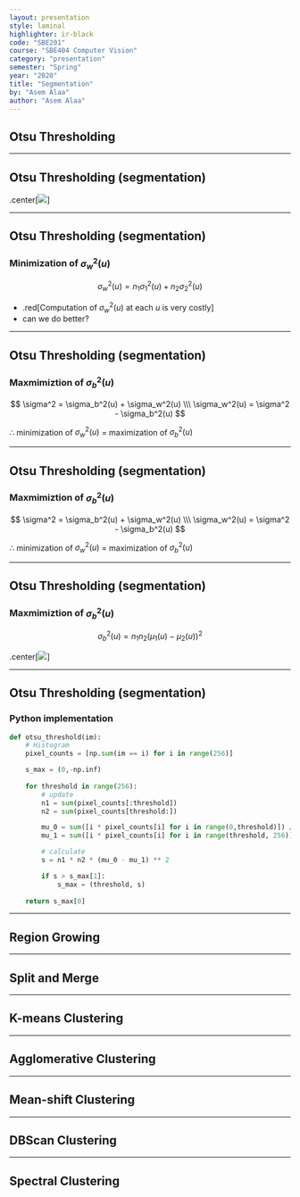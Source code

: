 ```yaml
---
layout: presentation
style: laminal
highlighter: ir-black
code: "SBE201"
course: "SBE404 Computer Vision"
category: "presentation"
semester: "Spring"
year: "2020"
title: "Segmentation"
by: "Asem Alaa"
author: "Asem Alaa"
---
```


## Otsu Thresholding

---
## Otsu Thresholding (segmentation)

.center[![](/2019/cv/images/Otsu's_Method_Visualization.gif)]


---
## Otsu Thresholding (segmentation)
### Minimization of $\sigma_w^2(u)$

$$ \sigma_w^2(u) =  n_1 \sigma_1^2(u)  + n_2 \sigma_2^2(u)  $$

* .red[Computation of $\sigma_w^2(u)$ at each $u$ is very costly]
* can we do better?

---
## Otsu Thresholding (segmentation)
### Maxmimiztion of $\sigma_b^2(u)$

$$ 
\sigma^2 = \sigma_b^2(u) + \sigma_w^2(u) \\\ 
\sigma_w^2(u) = \sigma^2 - \sigma_b^2(u)
$$

$\therefore$ minimization of $\sigma_w^2(u)$ = maximization of $\sigma_b^2(u)$


---
## Otsu Thresholding (segmentation)
### Maxmimiztion of $\sigma_b^2(u)$

$$ 
\sigma^2 = \sigma_b^2(u) + \sigma_w^2(u) \\\ 
\sigma_w^2(u) = \sigma^2 - \sigma_b^2(u)
$$

$\therefore$ minimization of $\sigma_w^2(u)$ = maximization of $\sigma_b^2(u)$


---
## Otsu Thresholding (segmentation)
### Maxmimiztion of $\sigma_b^2(u)$


$$ \sigma_b^2(u) =  n_1 n_2 ( \mu_1(u) - \mu_2(u) )^2  $$

.center[![](/2019/cv/images/Otsu's_Method_Visualization.gif)]


---
## Otsu Thresholding (segmentation)
### Python implementation 


```python
def otsu_threshold(im):
    # Histogram
    pixel_counts = [np.sum(im == i) for i in range(256)]

    s_max = (0,-np.inf)
    
    for threshold in range(256):
        # update
        n1 = sum(pixel_counts[:threshold])
        n2 = sum(pixel_counts[threshold:])

        mu_0 = sum([i * pixel_counts[i] for i in range(0,threshold)]) / n1 if n1 > 0 else 0       
        mu_1 = sum([i * pixel_counts[i] for i in range(threshold, 256)]) / n2 if n2 > 0 else 0

        # calculate 
        s = n1 * n2 * (mu_0 - mu_1) ** 2

        if s > s_max[1]:
            s_max = (threshold, s)
            
    return s_max[0]
```

---
## Region Growing


---
## Split and Merge


---
## K-means Clustering


---
## Agglomerative Clustering


---
## Mean-shift Clustering


---
## DBScan Clustering


---
## Spectral Clustering